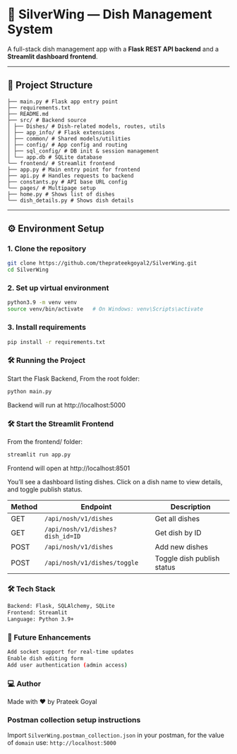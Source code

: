 # 🥗 SilverWing — Dish Management System

A full-stack dish management app with a **Flask REST API backend** and a **Streamlit dashboard frontend**.

---

## 📁 Project Structure

````
├── main.py # Flask app entry point
├── requirements.txt
├── README.md
├── src/ # Backend source
│ ├── Dishes/ # Dish-related models, routes, utils
│ ├── app_info/ # Flask extensions
│ ├── common/ # Shared models/utilities
│ ├── config/ # App config and routing
│ ├── sql_config/ # DB init & session management
│ └── app.db # SQLite database
└── frontend/ # Streamlit frontend
├── app.py # Main entry point for frontend
├── api.py # Handles requests to backend
├── constants.py # API base URL config
└── pages/ # Multipage setup
├── home.py # Shows list of dishes
└── dish_details.py # Shows dish details
````

---

## ⚙️ Environment Setup

### 1. Clone the repository

```bash
git clone https://github.com/theprateekgoyal2/SilverWing.git
cd SilverWing
```
### 2. Set up virtual environment

```bash
python3.9 -m venv venv
source venv/bin/activate   # On Windows: venv\Scripts\activate
```

### 3. Install requirements
```bash
pip install -r requirements.txt
```

### 🛠️ Running the Project
Start the Flask Backend, From the root folder:

```bash
python main.py
```
Backend will run at http://localhost:5000

### 🛠️ Start the Streamlit Frontend
From the frontend/ folder:

```bash
streamlit run app.py
```
Frontend will open at http://localhost:8501

You’ll see a dashboard listing dishes. Click on a dish name to view details, and toggle publish status.

| Method | Endpoint                  | Description                |
| ------ | ------------------------- | -------------------------- |
| GET    | `/api/nosh/v1/dishes`     | Get all dishes             |
| GET    | `/api/nosh/v1/dishes?dish_id=ID` | Get dish by ID             |
| POST   | `/api/nosh/v1/dishes`     | Add new dishes             |
| POST   | `/api/nosh/v1/dishes/toggle` | Toggle dish publish status |


### 🛠️ Tech Stack
```bash
Backend: Flask, SQLAlchemy, SQLite
Frontend: Streamlit
Language: Python 3.9+
```

### 🚀 Future Enhancements

```bash
Add socket support for real-time updates
Enable dish editing form
Add user authentication (admin access)
```

### ‍💻 Author
Made with ❤️ by Prateek Goyal


### Postman collection setup instructions

Import `SilverWing.postman_collection.json` in your postman, for the value of `domain` use: `http://localhost:5000`